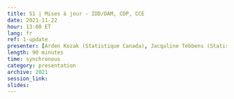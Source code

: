 ```yaml
---
title: S1 | Mises à jour - IDD/DAM, CDP, CCE
date: 2021-11-22
hour: 13:00 ET
lang: fr
ref: 1-update
presenter: [Arden Kozak (Statistique Canada), Jacquline Tebbens (Statistique Canada)]
length: 90 minutes
time: synchronous
category: presentation
archive: 2021
session_link:
slides:
---
```

